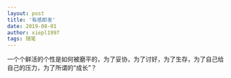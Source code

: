 ```yaml
---
layout: post
title: '有感即发'
date: 2019-08-01
author: xiepl1997
tags: 随笔
---
```


一个个鲜活的个性是如何被磨平的，为了妥协，为了讨好，为了生存，为了自己给自己的压力，为了所谓的“成长”？